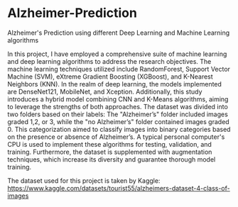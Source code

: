 # Alzheimer-Prediction
Alzheimer's Prediction using different Deep Learning and Machine Learning algorithms

In this project, I have employed a comprehensive suite of machine learning and deep learning
algorithms to address the research objectives. The machine learning techniques utilized include
RandomForest, Support Vector Machine (SVM), eXtreme Gradient Boosting (XGBoost), and
K-Nearest Neighbors (KNN). In the realm of deep learning, the models implemented are
DenseNet121, MobileNet, and Xception. Additionally, this study introduces a hybrid model 
combining CNN and K-Means algorithms, aiming to leverage the strengths of both
approaches. 
The dataset was divided into two folders based on their labels: The "Alzheimer’s" folder
included images graded 1,2, or 3, while the "no Alzheimer’s" folder contained images graded 0.
This categorization aimed to classify images into binary categories based on the presence or
absence of Alzheimer’s.
A typical personal computer's CPU is used to implement these algorithms for
testing, validation, and training. Furthermore, the dataset is supplemented with augmentation
techniques, which increase its diversity and guarantee thorough model training.

The dataset used for this project is taken by Kaggle: https://www.kaggle.com/datasets/tourist55/alzheimers-dataset-4-class-of-images
